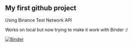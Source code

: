 <h2>My first github project</h2>
<p>Using Binance Test Network API
<p>Works on local but now trying to make it work with Binder :/

[![Binder](https://mybinder.org/badge_logo.svg)](https://mybinder.org/v2/gh/ralpho79/hello_world/HEAD?urlpath=%2Fvoila%2Frender%2Ffinxter_binance.ipynb)
